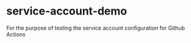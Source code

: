 # service-account-demo
For the purpose of testing the service account configuration for Github Actions

